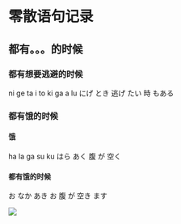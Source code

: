 # 零散语句记录


##  都有。。。的时候


### 都有想要逃避的时候

ni ge  ta i  to ki   ga a lu 
にげ         とき
逃げ   たい  時      もある



### 都有饿的时候

####  饿


ha la ga   su ku 
はら       あく
腹    が   空く



#### 都有饿的时候

お  なか     あき 
お  腹   が  空き  ます
  



![](assets/10002/04/100/00/01/02-1637805397218.png)


